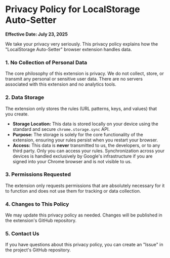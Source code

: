 # Privacy Policy for LocalStorage Auto-Setter

**Effective Date: July 23, 2025**

We take your privacy very seriously. This privacy policy explains how the "LocalStorage Auto-Setter" browser extension handles data.

### 1. No Collection of Personal Data

The core philosophy of this extension is privacy. We do not collect, store, or transmit any personal or sensitive user data. There are no servers associated with this extension and no analytics tools.

### 2. Data Storage

The extension only stores the rules (URL patterns, keys, and values) that you create.

*   **Storage Location:** This data is stored locally on your device using the standard and secure `chrome.storage.sync` API.
*   **Purpose:** The storage is solely for the core functionality of the extension, ensuring your rules persist when you restart your browser.
*   **Access:** This data is **never** transmitted to us, the developers, or to any third party. Only you can access your rules. Synchronization across your devices is handled exclusively by Google's infrastructure if you are signed into your Chrome browser and is not visible to us.

### 3. Permissions Requested

The extension only requests permissions that are absolutely necessary for it to function and does not use them for tracking or data collection.

### 4. Changes to This Policy

We may update this privacy policy as needed. Changes will be published in the extension's GitHub repository.

### 5. Contact Us

If you have questions about this privacy policy, you can create an "Issue" in the project's GitHub repository.
